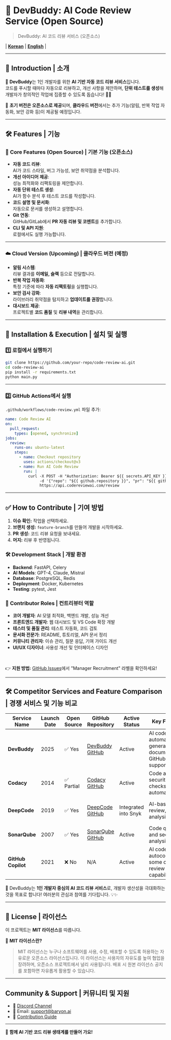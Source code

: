 # 🚀 **DevBuddy: AI Code Review Service (Open Source)** 
> DevBuddy: AI 코드 리뷰 서비스 (오픈소스)

| **[Korean](README.md)** | **[English](README_ENG.md)** |

---

## 🎯 **Introduction | 소개**
🤖 **DevBuddy**는 1인 개발자를 위한 **AI 기반 자동 코드 리뷰 서비스**입니다.  
코드를 푸시할 때마다 자동으로 리뷰하고, 개선 사항을 제안하며, **단위 테스트를 생성**해 개발자가 창의적인 작업에 집중할 수 있도록 돕습니다! 🎨✨

🚀 **초기 버전은 오픈소스로 제공**되며, **클라우드 버전**에서는 추가 기능(알림, 반복 작업 자동화, 보안 강화 등)이 제공될 예정입니다.

---

## 🛠 **Features | 기능**

### 📌 **Core Features (Open Source) | 기본 기능 (오픈소스)**
- **자동 코드 리뷰**:  
  AI가 코드 스타일, 버그 가능성, 보안 취약점을 분석합니다.
- **개선 아이디어 제공**:  
  성능 최적화와 리팩토링을 제안합니다.
- **자동 단위 테스트 생성**:  
  AI가 함수 분석 후 테스트 코드를 작성합니다.
- **코드 설명 및 문서화**:  
  자동으로 문서를 생성하고 설명합니다.
- **Git 연동**:  
  GitHub/GitLab에서 **PR 자동 리뷰 및 코멘트**를 추가합니다.
- **CLI 및 API 지원**:  
  로컬에서도 실행 가능합니다.

---

### ☁️ **Cloud Version (Upcoming) | 클라우드 버전 (예정)**
- **알림 시스템**:  
  리뷰 결과를 **이메일, 슬랙** 등으로 전달합니다.
- **반복 작업 자동화**:  
  특정 기준에 따라 **자동 리팩토링**을 실행합니다.
- **보안 검사 강화**:  
  라이브러리 취약점을 탐지하고 **업데이트를 권장**합니다.
- **대시보드 제공**:  
  프로젝트별 **코드 품질** 및 **리뷰 내역**을 관리합니다.

---

## 🚀 **Installation & Execution | 설치 및 실행**

### 1️⃣ **로컬에서 실행하기**
```bash
git clone https://github.com/your-repo/code-review-ai.git
cd code-review-ai
pip install -r requirements.txt
python main.py
```

---

### 2️⃣ **GitHub Actions에서 실행**
`.github/workflows/code-review.yml` 파일 추가:
```yaml
name: Code Review AI
on:
  pull_request:
    types: [opened, synchronize]
jobs:
  review:
    runs-on: ubuntu-latest
    steps:
      - name: Checkout repository
        uses: actions/checkout@v3
      - name: Run AI Code Review
        run: |
          curl -X POST -H "Authorization: Bearer ${{ secrets.API_KEY }}" \ 
               -d '{"repo": "${{ github.repository }}", "pr": "${{ github.event.pull_request.number }}"}' \ 
               https://api.codereviewai.com/review
```

---

## ✅ **How to Contribute | 기여 방법**
1. **이슈 확인:** 작업을 선택하세요.  
2. **브랜치 생성:** `feature-branch`를 만들어 개발을 시작하세요.  
3. **PR 생성:** 코드 리뷰 요청을 보내세요.  
4. **머지:** 리뷰 후 반영됩니다.


### 🛠 **Development Stack | 개발 환경**
- **Backend**: FastAPI, Celery  
- **AI Models**: GPT-4, Claude, Mistral  
- **Database**: PostgreSQL, Redis  
- **Deployment**: Docker, Kubernetes  
- **Testing**: pytest, Jest  

### 🎯 **Contributor Roles | 컨트리뷰터 역할**
- **코어 개발자**: AI 모델 최적화, 백엔드 개발, 성능 개선
- **프론트엔드 개발자**: 웹 대시보드 및 VS Code 확장 개발
- **테스터 및 품질 관리**: 테스트 자동화, 코드 검토
- **문서화 전문가**: README, 튜토리얼, API 문서 정리
- **커뮤니티 관리자**: 이슈 관리, 질문 응답, 기여 가이드 개선
- **UI/UX 디자이너**: 사용성 개선 및 인터페이스 디자인

<br>

👉 **지원 방법:** [GitHub Issues](https://github.com/your-repo/devbuddy/issues)에서 "Manager Recruitment" 라벨을 확인하세요!

---

## 🛠 **Competitor Services and Feature Comparison | 경쟁 서비스 및 기능 비교**

| Service Name | Launch Date | Open Source | GitHub Repository | Active Status | Key Features | Target Users | Distinguishing Features |
|--------------|-------------|-------------|-------------------|---------------|--------------|--------------|-------------------------|
| **DevBuddy** | 2025 | ✅ Yes | [DevBuddy GitHub](https://github.com/your-repo/devbuddy) | Active | AI code review, automated test generation, documentation, GitHub Actions support | Solo developers, startups | User-friendly UI, tailored for solo developers |
| **Codacy** | 2014 | ✅ Partial | [Codacy GitHub](https://github.com/codacy) | Active | Code analysis, security checks, test automation | Enterprises, teams | Focus on security and quality | citeturn0search6
| **DeepCode** | 2019 | ✅ Yes | [DeepCode GitHub](https://github.com/DeepCodeAI) | Integrated into Snyk | AI-based code review, static analysis | Developers, open-source projects | Machine learning-driven static analysis |
| **SonarQube** | 2007 | ✅ Yes | [SonarQube GitHub](https://github.com/SonarSource/sonarqube) | Active | Code quality and security analysis | Enterprises, large-scale projects | Comprehensive large-scale solution | citeturn0search4
| **GitHub Copilot** | 2021 | ❌ No | N/A | Active | AI code autocompletion, some code review capabilities | All developers | Real-time code autocompletion | citeturn0search1

🚀 DevBuddy는 **1인 개발자 중심의 AI 코드 리뷰 서비스**로, 개발자 생산성을 극대화하는 것을 목표로 합니다! 여러분의 관심과 참여를 기다립니다. 💡✨ 

---

## 📝 **License | 라이선스**
이 프로젝트는 **MIT 라이선스**를 따릅니다.  

🔹 **MIT 라이선스란?**
> MIT 라이선스는 누구나 소프트웨어를 사용, 수정, 배포할 수 있도록 허용하는 자유로운 오픈소스 라이선스입니다. 이 라이선스는 사용자의 자유도를 높여 협업을 장려하며, 오픈소스 프로젝트에서 널리 사용됩니다. 배포 시 원본 라이선스 공지를 포함하면 자유롭게 활용할 수 있습니다.

---

## Community & Support | 커뮤니티 및 지원
- 💬 [Discord Channel](https://discord.gg/7bSqAjPZDe)
- 📧 Email: support@baryon.ai
- 📝 [Contribution Guide](CONTRIBUTING.md)

---
🚀 **함께 AI 기반 코드 리뷰 생태계를 만들어 가요!**